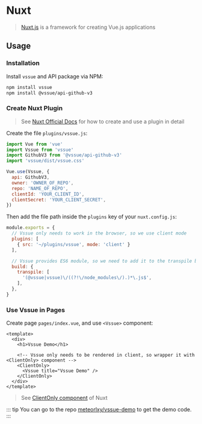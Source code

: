 # Nuxt

> [Nuxt.js](https://nuxtjs.org) is a framework for creating Vue.js applications

## Usage

### Installation

Install `vssue` and API package via NPM:

```bash
npm install vssue
npm install @vssue/api-github-v3
```

### Create Nuxt Plugin

> See [Nuxt Official Docs](https://nuxtjs.org/guide/plugins#vue-plugins) for how to create and use a plugin in detail

Create the file `plugins/vssue.js`:

```js
import Vue from 'vue'
import Vssue from 'vssue'
import GithubV3 from '@vssue/api-github-v3'
import 'vssue/dist/vssue.css'

Vue.use(Vssue, {
  api: GithubV3,
  owner: 'OWNER_OF_REPO',
  repo: 'NAME_OF_REPO',
  clientId: 'YOUR_CLIENT_ID',
  clientSecret: 'YOUR_CLIENT_SECRET',
})
```

Then add the file path inside the `plugins` key of your `nuxt.config.js`:

```js
module.exports = {
  // Vssue only needs to work in the browser, so we use client mode
  plugins: [
    { src: '~/plugins/vssue', mode: 'client' }
  ],

  // Vssue provides ES6 module, so we need to add it to the transpile build option
  build: {
    transpile: [
      '(@vssue|vssue)\/((?!\/node_modules\/).)*\.js$',
    ],
  },
}
```

### Use Vssue in Pages

Create page `pages/index.vue`, and use `<Vssue>` component:

```vue
<template>
  <div>
    <h1>Vssue Demo</h1>

    <!-- Vssue only needs to be rendered in client, so wrapper it with <ClientOnly> component -->
    <ClientOnly>
      <Vssue title="Vssue Demo" />
    </ClientOnly>
  </div>
</template>
```

> See [ClientOnly component](https://nuxtjs.org/api/components-client-only#the-lt-client-only-gt-component) of Nuxt

::: tip
You can go to the repo [meteorlxy/vssue-demo](https://github.com/meteorlxy/vssue-demo) to get the demo code.
:::
